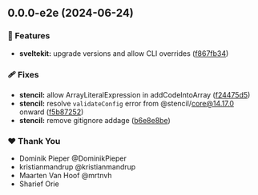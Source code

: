 ## 0.0.0-e2e (2024-06-24)

### 🚀 Features

- **sveltekit:** upgrade versions and allow CLI overrides ([f867fb34](https://github.com/nxext/nx-extensions/commit/f867fb34))

### 🩹 Fixes

- **stencil:** allow ArrayLiteralExpression in addCodeIntoArray ([f24475d5](https://github.com/nxext/nx-extensions/commit/f24475d5))
- **stencil:** resolve `validateConfig` error from @stencil/core@14.17.0 onward ([f5b87252](https://github.com/nxext/nx-extensions/commit/f5b87252))
- **stencil:** remove gitignore addage ([b6e8e8be](https://github.com/nxext/nx-extensions/commit/b6e8e8be))

### ❤️ Thank You

- Dominik Pieper @DominikPieper
- kristianmandrup @kristianmandrup
- Maarten Van Hoof @mrtnvh
- Sharief Orie
